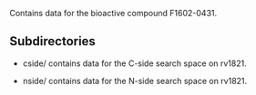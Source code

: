 Contains data for the bioactive compound F1602-0431.

## Subdirectories

- cside/ contains data for the C-side search space on rv1821.

- nside/ contains data for the N-side search space on rv1821.

